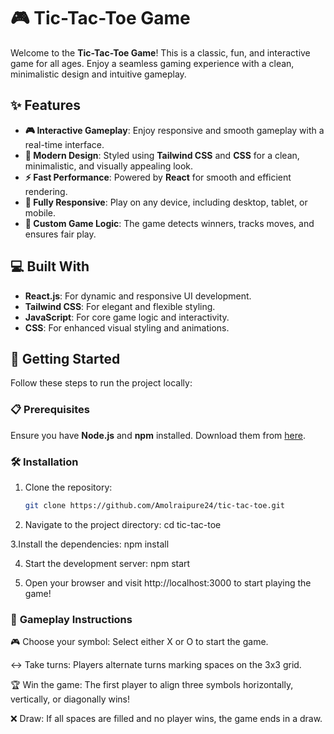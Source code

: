 # 🎮 **Tic-Tac-Toe Game**

Welcome to the **Tic-Tac-Toe Game**! This is a classic, fun, and interactive game for all ages. Enjoy a seamless gaming experience with a clean, minimalistic design and intuitive gameplay. 

## ✨ **Features**

- **🎮 Interactive Gameplay**: Enjoy responsive and smooth gameplay with a real-time interface.
- **🎨 Modern Design**: Styled using **Tailwind CSS** and **CSS** for a clean, minimalistic, and visually appealing look.
- **⚡ Fast Performance**: Powered by **React** for smooth and efficient rendering.
- **📱 Fully Responsive**: Play on any device, including desktop, tablet, or mobile.
- **🚀 Custom Game Logic**: The game detects winners, tracks moves, and ensures fair play.

## 💻 **Built With**

- **React.js**: For dynamic and responsive UI development.
- **Tailwind CSS**: For elegant and flexible styling.
- **JavaScript**: For core game logic and interactivity.
- **CSS**: For enhanced visual styling and animations.

## 🚀 **Getting Started**

Follow these steps to run the project locally:

### 📋 **Prerequisites**
Ensure you have **Node.js** and **npm** installed. Download them from [here](https://nodejs.org/).

### 🛠️ **Installation**

1. Clone the repository:
   ```bash
   git clone https://github.com/Amolraipure24/tic-tac-toe.git

2. Navigate to the project directory:
    cd tic-tac-toe

3.Install the dependencies:
    npm install

4. Start the development server:
     npm start

5. Open your browser and visit http://localhost:3000 to start playing the game!

### 📝 **Gameplay Instructions**

🎮 Choose your symbol: Select either X or O to start the game.

↔️ Take turns: Players alternate turns marking spaces on the 3x3 grid.

🏆 Win the game: The first player to align three symbols horizontally, vertically, or diagonally wins!

❌ Draw: If all spaces are filled and no player wins, the game ends in a draw.

